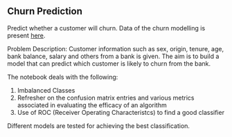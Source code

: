 Churn Prediction
-----------------------

Predict whether a customer will churn.
Data of the churn modelling is present  [here](https://www.kaggle.com/filippoo/deep-learning-az-ann).

Problem Description: Customer information such as sex, origin, tenure, age, bank balance, salary and others from a bank is given. The aim is to build a model that can predict which customer is likely to churn from the bank.

The notebook deals with the following:
1. Imbalanced Classes
2. Refresher on the confusion matrix entries and various metrics associated in evaluating the efficacy of an algorithm
3. Use of ROC (Receiver Operating Characteristcs) to find a good classifier

Different models are tested for achieving the best classification.
